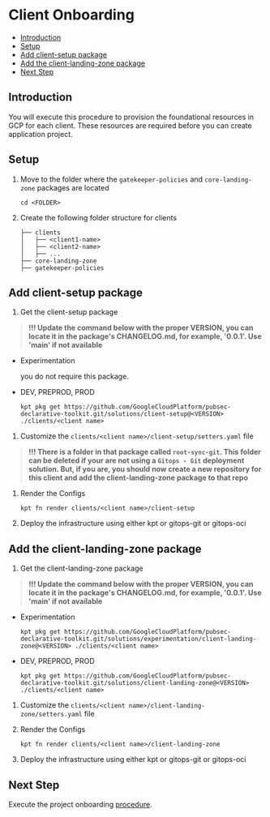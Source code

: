 # Client Onboarding

<!-- vscode-markdown-toc -->
* [Introduction](#Introduction)
* [Setup](#Setup)
* [Add client-setup package](#Addclient-setuppackage)
* [Add the client-landing-zone package](#Addtheclient-landing-zonepackage)
* [Next Step](#NextStep)

<!-- vscode-markdown-toc-config
	numbering=false
	autoSave=true
	/vscode-markdown-toc-config -->
<!-- /vscode-markdown-toc -->

## <a name='Introduction'></a>Introduction

You will execute this procedure to provision the foundational resources in GCP for each client. These resources are required before you can create application project.

## <a name='Setup'></a>Setup

1. Move to the folder where the `gatekeeper-policies` and `core-landing-zone` packages are located

    ```shell
    cd <FOLDER>
    ```

1. Create the following folder structure for clients

    ```
    ├── clients
    │   ├── <client1-name>
    │   ├── <client2-name>
    │   ├── ...
    ├── core-landing-zone
    ├── gatekeeper-policies
    ```

## <a name='Addclient-setuppackage'></a>Add client-setup package

1. Get the client-setup package

> **!!! Update the command below with the proper VERSION, you can locate it in the package's CHANGELOG.md, for example, '0.0.1'. Use 'main' if not available**

- Experimentation

  you do not require this package.

- DEV, PREPROD, PROD

  ```shell
  kpt pkg get https://github.com/GoogleCloudPlatform/pubsec-declarative-toolkit.git/solutions/client-setup@<VERSION> ./clients/<client name>
  ```

1. Customize the `clients/<client name>/client-setup/setters.yaml` file

  > **!!! There is a folder in that package called `root-sync-git`. This folder can be deleted if your are not using a `Gitops - Git` deployment solution. But, if you are, you should now create a new repository for this client and add the client-landing-zone package to that repo**

1. Render the Configs

    ```shell
    kpt fn render clients/<client name>/client-setup
    ```

1. Deploy the infrastructure using either kpt or gitops-git or gitops-oci

## <a name='Addtheclient-landing-zonepackage'></a>Add the client-landing-zone package

1. Get the client-landing-zone package

> **!!! Update the command below with the proper VERSION, you can locate it in the package's CHANGELOG.md, for example, '0.0.1'. Use 'main' if not available**

- Experimentation

  ```shell
  kpt pkg get https://github.com/GoogleCloudPlatform/pubsec-declarative-toolkit.git/solutions/experimentation/client-landing-zone@<VERSION> ./clients/<client name>
  ```

- DEV, PREPROD, PROD

  ```shell
  kpt pkg get https://github.com/GoogleCloudPlatform/pubsec-declarative-toolkit.git/solutions/client-landing-zone@<VERSION> ./clients/<client name>
  ```

1. Customize the `clients/<client name>/client-landing-zone/setters.yaml` file

1. Render the Configs

    ```shell
    kpt fn render clients/<client name>/client-landing-zone
    ```

1. Deploy the infrastructure using either kpt or gitops-git or gitops-oci

## <a name='NextStep'></a>Next Step

Execute the project onboarding [procedure](onboarding-project.md).
